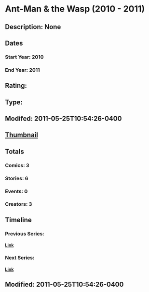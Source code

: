 # Ant-Man & the Wasp (2010 - 2011)
## Description: None
## Dates
### Start Year: 2010
### End Year: 2011
## Rating: 
## Type: 
## Modifed: 2011-05-25T10:54:26-0400
## [Thumbnail](http://i.annihil.us/u/prod/marvel/i/mg/3/60/4c606835416be.jpg)
## Totals
### Comics: 3
### Stories: 6
### Events: 0
### Creators: 3
## Timeline
### Previous Series: 
#### [Link]()
### Next Series: 
#### [Link]()
## Modified: 2011-05-25T10:54:26-0400